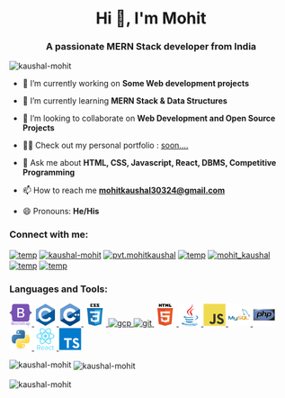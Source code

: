 <h1 align="center">Hi 👋, I'm Mohit</h1>
<h3 align="center">A passionate MERN Stack developer from India</h3>

<p align="left"> <img src="https://komarev.com/ghpvc/?username=kaushal-mohit&label=Profile%20views&color=0e75b6&style=flat" alt="kaushal-mohit" /> </p>

- 🔭 I’m currently working on **Some Web development projects**

- 🌱 I’m currently learning **MERN Stack & Data Structures**

- 🤝 I’m looking to collaborate on **Web Development and Open Source Projects**

- 👨‍💻 Check out my personal portfolio : [soon....](soon....)

- 💬 Ask me about **HTML, CSS, Javascript, React, DBMS, Competitive Programming**

- 📫 How to reach me **mohitkaushal30324@gmail.com**

- 😄 Pronouns: **He/His**

<h3 align="left">Connect with me:</h3>
<p align="left">
<a href="https://twitter.com/temp" target="blank"><img align="center" src="https://raw.githubusercontent.com/rahuldkjain/github-profile-readme-generator/master/src/images/icons/Social/twitter.svg" alt="temp" height="30" width="40" /></a>
<a href="https://linkedin.com/in/kaushal-mohit" target="blank"><img align="center" src="https://raw.githubusercontent.com/rahuldkjain/github-profile-readme-generator/master/src/images/icons/Social/linked-in-alt.svg" alt="kaushal-mohit" height="30" width="40" /></a>
<a href="https://instagram.com/pvt.mohitkaushal" target="blank"><img align="center" src="https://raw.githubusercontent.com/rahuldkjain/github-profile-readme-generator/master/src/images/icons/Social/instagram.svg" alt="pvt.mohitkaushal" height="30" width="40" /></a>
<a href="https://www.codechef.com/users/temp" target="blank"><img align="center" src="https://cdn.jsdelivr.net/npm/simple-icons@3.1.0/icons/codechef.svg" alt="temp" height="30" width="40" /></a>
<a href="https://www.hackerrank.com/mohit_kaushal" target="blank"><img align="center" src="https://raw.githubusercontent.com/rahuldkjain/github-profile-readme-generator/master/src/images/icons/Social/hackerrank.svg" alt="mohit_kaushal" height="30" width="40" /></a>
<a href="https://codeforces.com/profile/temp" target="blank"><img align="center" src="https://raw.githubusercontent.com/rahuldkjain/github-profile-readme-generator/master/src/images/icons/Social/codeforces.svg" alt="temp" height="30" width="40" /></a>
<a href="https://www.leetcode.com/temp" target="blank"><img align="center" src="https://raw.githubusercontent.com/rahuldkjain/github-profile-readme-generator/master/src/images/icons/Social/leet-code.svg" alt="temp" height="30" width="40" /></a>
</p>

<h3 align="left">Languages and Tools:</h3>
<p align="left"> <a href="https://getbootstrap.com" target="_blank" rel="noreferrer"> <img src="https://raw.githubusercontent.com/devicons/devicon/master/icons/bootstrap/bootstrap-plain-wordmark.svg" alt="bootstrap" width="40" height="40"/> </a> <a href="https://www.cprogramming.com/" target="_blank" rel="noreferrer"> <img src="https://raw.githubusercontent.com/devicons/devicon/master/icons/c/c-original.svg" alt="c" width="40" height="40"/> </a> <a href="https://www.w3schools.com/cpp/" target="_blank" rel="noreferrer"> <img src="https://raw.githubusercontent.com/devicons/devicon/master/icons/cplusplus/cplusplus-original.svg" alt="cplusplus" width="40" height="40"/> </a> <a href="https://www.w3schools.com/css/" target="_blank" rel="noreferrer"> <img src="https://raw.githubusercontent.com/devicons/devicon/master/icons/css3/css3-original-wordmark.svg" alt="css3" width="40" height="40"/> </a> <a href="https://cloud.google.com" target="_blank" rel="noreferrer"> <img src="https://www.vectorlogo.zone/logos/google_cloud/google_cloud-icon.svg" alt="gcp" width="40" height="40"/> </a> <a href="https://git-scm.com/" target="_blank" rel="noreferrer"> <img src="https://www.vectorlogo.zone/logos/git-scm/git-scm-icon.svg" alt="git" width="40" height="40"/> </a> <a href="https://www.w3.org/html/" target="_blank" rel="noreferrer"> <img src="https://raw.githubusercontent.com/devicons/devicon/master/icons/html5/html5-original-wordmark.svg" alt="html5" width="40" height="40"/> </a> <a href="https://www.java.com" target="_blank" rel="noreferrer"> <img src="https://raw.githubusercontent.com/devicons/devicon/master/icons/java/java-original.svg" alt="java" width="40" height="40"/> </a> <a href="https://developer.mozilla.org/en-US/docs/Web/JavaScript" target="_blank" rel="noreferrer"> <img src="https://raw.githubusercontent.com/devicons/devicon/master/icons/javascript/javascript-original.svg" alt="javascript" width="40" height="40"/> </a> <a href="https://www.mysql.com/" target="_blank" rel="noreferrer"> <img src="https://raw.githubusercontent.com/devicons/devicon/master/icons/mysql/mysql-original-wordmark.svg" alt="mysql" width="40" height="40"/> </a> <a href="https://www.php.net" target="_blank" rel="noreferrer"> <img src="https://raw.githubusercontent.com/devicons/devicon/master/icons/php/php-original.svg" alt="php" width="40" height="40"/> </a> <a href="https://www.python.org" target="_blank" rel="noreferrer"> <img src="https://raw.githubusercontent.com/devicons/devicon/master/icons/python/python-original.svg" alt="python" width="40" height="40"/> </a> <a href="https://reactjs.org/" target="_blank" rel="noreferrer"> <img src="https://raw.githubusercontent.com/devicons/devicon/master/icons/react/react-original-wordmark.svg" alt="react" width="40" height="40"/> </a> <a href="https://www.typescriptlang.org/" target="_blank" rel="noreferrer"> <img src="https://raw.githubusercontent.com/devicons/devicon/master/icons/typescript/typescript-original.svg" alt="typescript" width="40" height="40"/> </a> </p>

<p><img align="left" src="https://github-readme-stats.vercel.app/api/top-langs?username=kaushal-mohit&show_icons=true&theme=radical&locale=en&layout=compact" alt="kaushal-mohit" /></p>

<p>&nbsp;<img align="center" src="https://github-readme-stats.vercel.app/api?username=kaushal-mohit&show_icons=true&theme=merko&locale=en" alt="kaushal-mohit" /></p>

<p><img align="center" src="https://github-readme-streak-stats.herokuapp.com/?user=kaushal-mohit&theme=highcontrast" alt="kaushal-mohit" /></p>
